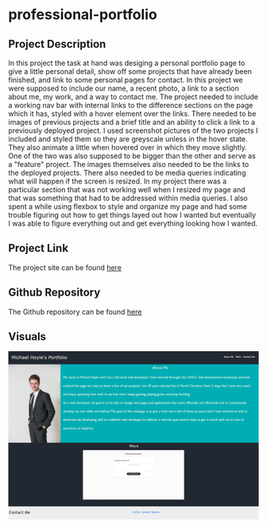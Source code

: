 # professional-portfolio

## Project Description
In this project the task at hand was desiging a personal portfolio page to give a little personal detail, show off some projects that have already been finished, and link to some personal pages for contact. In this project we were supposed to include our name, a recent photo, a link to a section about me, my work, and a way to contact me. The project needed to include a working nav bar with internal links to the difference sections on the page which it has, styled with a hover element over the links. There needed to be images of previous projects and a brief title and an ability to click a link to a previously deployed project. I used screenshot pictures of the two projects I included and styled them so they are greyscale unless in the hover state. They also animate a little when hovered over in which they move slightly. One of the two was also supposed to be bigger than the other and serve as a "feature" project. The images themselves also needed to be the links to the deployed projects. There also needed to be media queries indicating what will happen if the screen is resized. In my project there was a particular section that was not working well when I resized my page and that was something that had to be addressed within media queries. I also spent a while using flexbox to style and organize my page and had some trouble figuring out how to get things layed out how I wanted but eventually I was able to figure everything out and get everything looking how I wanted. 

## Project Link
The project site can be found [here](https://choyle-01.github.io/professional-portfolio/)

## Github Repository
The Github repository can be found [here](https://github.com/choyle-01/professional-portfolio)

## Visuals
![photo of finished website](./assets/images/portfolio.png)
